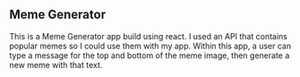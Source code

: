 
## Meme Generator

This is a Meme Generator app build using react. I used an API that contains popular memes so I could use them with my app. Within this app, a user can type a message for the top and bottom of the meme image, then generate a new meme with that text.
